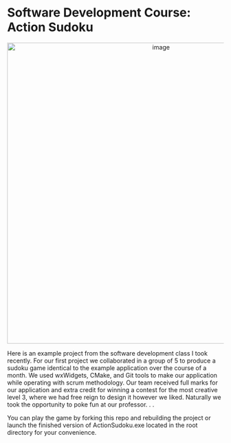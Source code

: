 # Software Development Course: Action Sudoku


<p align="center">
<img width="700" alt="image" src="https://github.com/toazbenj/Software-Development-Coursework/assets/90994176/38fb59e4-3491-4262-a223-d0c8ae43cef4">
</p>

Here is an example project from the software development class I took recently. For our first project we collaborated in a group of 5 to produce a sudoku game identical to the example application over the course of a month. We used wxWidgets, CMake, and Git tools to make our application while operating with scrum methodology. Our team received full marks for our application and extra credit for winning a contest for the most creative level 3, where we had free reign to design it however we liked. Naturally we took the opportunity to poke fun at our professor. . .

You can play the game by forking this repo and rebuilding the project or launch the finished version of ActionSudoku.exe located in the root directory for your convenience.
